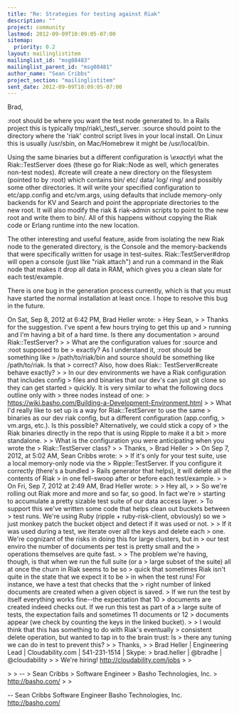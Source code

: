 ```yaml
---
title: "Re: Strategies for testing against Riak"
description: ""
project: community
lastmod: 2012-09-09T10:09:05-07:00
sitemap:
  priority: 0.2
layout: mailinglistitem
mailinglist_id: "msg08483"
mailinglist_parent_id: "msg08481"
author_name: "Sean Cribbs"
project_section: "mailinglistitem"
sent_date: 2012-09-09T10:09:05-07:00
---
```



Brad,

:root should be where you want the test node generated to. In a Rails
project this is typically tmp/riak\\_test\\_server.
:source should point to the directory where the 'riak' control script
lives in your local install. On Linux this is usually /usr/sbin, on
Mac/Homebrew it might be /usr/local/bin.

Using the same binaries but a different configuration is \\*exactly\\*
what the Riak::TestServer does (these go for Riak::Node as well, which
generates non-test nodes). #create will create a new directory on the
filesystem (pointed to by :root) which contains bin/ etc/ data/ log/
ring/ and possibly some other directories. It will write your
specified configuration to etc/app.config and etc/vm.args, using
defaults that include memory-only backends for KV and Search and point
the appropriate directories to the new root. It will also modify the
riak & riak-admin scripts to point to the new root and write them to
bin/. All of this happens without copying the Riak code or Erlang
runtime into the new location.

The other interesting and useful feature, aside from isolating the new
Riak node to the generated directory, is the Console and the
memory-backends that were specifically written for usage in
test-suites. Riak::TestServer#drop will open a console (just like
"riak attach") and run a command in the Riak node that makes it drop
all data in RAM, which gives you a clean slate for each test/example.

There is one bug in the generation process currently, which is that
you must have started the normal installation at least once. I hope to
resolve this bug in the future.

On Sat, Sep 8, 2012 at 6:42 PM, Brad Heller  wrote:
&gt; Hey Sean,
&gt;
&gt; Thanks for the suggestion. I've spent a few hours trying to get this up and
&gt; running and I'm having a bit of a hard time. Is there any documentation
&gt; around Riak::TestServer?
&gt;
&gt; What are the configuration values for :source and :root supposed to be
&gt; exactly? As I understand it, :root should be something like
&gt; /path/to/riak/bin and source should be something like /path/to/riak. Is that
&gt; correct? Also, how does Riak:: TestServer#create behave exactly?
&gt;
&gt; In our dev environments we have a Riak configuration that includes config
&gt; files and binaries that our dev's can just git clone so they can get started
&gt; quickly. It is very similar to what the following docs outline only with
&gt; three nodes instead of one:
&gt; https://wiki.basho.com/Building-a-Development-Environment.html
&gt;
&gt; What I'd really like to set up is a way for Riak::TestServer to use the same
&gt; binaries as our dev riak config, but a different configuration (app.config,
&gt; vm.args, etc.). Is this possible? Alternatively, we could stick a copy of
&gt; the Riak binaries directly in the repo that is using Ripple to make it a bit
&gt; more standalone.
&gt;
&gt; What is the configuration you were anticipating when you wrote the
&gt; Riak::TestServer class?
&gt;
&gt; Thanks,
&gt; Brad Heller
&gt;
&gt; On Sep 7, 2012, at 5:02 AM, Sean Cribbs  wrote:
&gt;
&gt; If it's only for your test suite, use a local memory-only node via the
&gt; Ripple::TestServer. If you configure it correctly (there's a bundled
&gt; Rails generator that helps), it will delete all the contents of Riak
&gt; in one fell-swoop after or before each test/example.
&gt;
&gt; On Fri, Sep 7, 2012 at 2:49 AM, Brad Heller  wrote:
&gt;
&gt; Hey all,
&gt;
&gt; So we're rolling out Riak more and more and so far, so good. In fact we're
&gt; starting to accumulate a pretty sizable test suite of our data access layer.
&gt; To support this we've written some code that helps clean out buckets between
&gt; test runs. We're using Ruby (ripple + ruby-risk-client, obviously) so we
&gt; just monkey patch the bucket object and detect if it was used or not.
&gt;
&gt; If it was used during a test, we iterate over all the keys and delete each
&gt; one. We're cognizant of the risks in doing this for large clusters, but in
&gt; our test enviro the number of documents per test is pretty small and the
&gt; operations themselves are quite fast.
&gt;
&gt; The problem we're having, though, is that when we run the full suite (or a
&gt; large subset of the suite) all at once the churn in Riak seems to be so
&gt; quick that sometimes Riak isn't quite in the state that we expect it to be
&gt; in when the test runs! For instance, we have a test that checks that the
&gt; right number of linked documents are created when a given object is saved.
&gt; If we run the test by itself everything works fine--the expectation that 10
&gt; documents are created indeed checks out. If we run this test as part of a
&gt; large suite of tests, the expectation fails and sometimes 11 documents or 12
&gt; documents appear (we check by counting the keys in the linked bucket).
&gt;
&gt; I would think that this has something to do with Riak's eventually
&gt; consistent delete operation, but wanted to tap in to the brain trust: Is
&gt; there any tuning we can do in test to prevent this?
&gt;
&gt; Thanks,
&gt;
&gt; Brad Heller | Engineering Lead | Cloudability.com | 541-231-1514 | Skype:
&gt; brad.heller | @bradhe | @cloudability
&gt;
&gt; We're hiring! http://cloudability.com/jobs
&gt;
&gt;

&gt;
&gt; --
&gt; Sean Cribbs 
&gt; Software Engineer
&gt; Basho Technologies, Inc.
&gt; http://basho.com/
&gt;
&gt;

-- 
Sean Cribbs 
Software Engineer
Basho Technologies, Inc.
http://basho.com/

